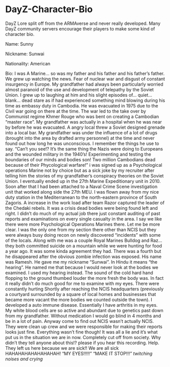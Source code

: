 # DayZ-Character-Bio
DayZ Lore split off from the ARMAverse and never
 really developed. Many DayZ community servers 
encourage their players to make some kind of 
character bio.



Name: Sunny

Nickname: Sunwai 

Nationality: American

Bio: I was A Marine... so was my father and his father and his father’s father. We grew up watching the news. Fear of nuclear war and disgust of constant insurgency in Europe. My grandfather had always been particularly worried almost paranoid of the use and development of telepathy by the Soviet Union. I grew up to laughing at him and his slight episodes of... quiet... blank... dead stare as if had experienced something mind blowing during his time as embassy duty in Cambodia. He was evacuated in 1975 due to the Civil war going on there at the time. The war led to the take over by Communist regime Khmer Rouge who was bent on creating a Cambodian “master race”. My grandfather was actually in a hospital when he was near by before he was evacuated. A angry local threw a Soviet designed grenade into a local bar. My grandfather was under the influence of a lot of drugs (brought into the area by drafted army personnel) at the time and never found out how long he was unconscious. I remember the things he use to say. “Can’t you see!? It’s the same thing the Nazis were doing to Europeans and the wounded military in the 1940’s! Experimenting and testing the boundaries of our minds and bodies son! Two million Cambodians dead because of their Phycological warfare!” i was signed up as a Psychological operations Marine not by choice but as a sick joke by my recruiter after telling him the stories of my grandfather’s conspiracy theories on the Soviet Union. I eventually ended up in the 27th Marine Expeditionary unit in 2010. Soon after that I had been attached to a Naval Crime Scene investigation unit that worked along side the 27th MEU. I was flown away from my nice duty station in the Mediterranean to the north-eastern province of South Zagoris. A increase in the work load after team Razor captured the leader of the Chedaki rebels. It was a crisis dead bodies were being found left and right. I didn’t do much of my actual job there just constant auditing of past reports and examinations on every single casualty in the area. I say we like there were more Psychological Operations Marines there. Let me be more clear. I was the only one from my section there other than NCIS but they were always busy doing recon on newly discovered “incidents” with some of the locals. Along with me was a couple Royal Marines Bulldog and Raz... they both committed suicide on a mountain while we were hunting for food a year ago. It was some kinda agreement they had. There was a fourth but he disappeared after the obvious zombie infection was exposed. His name was Ramesh. He gave me my nickname “Sunwai”. In Hindu it means “the hearing”. He named me that because I would never look at the bodies we examined. I used my hearing instead. The sound of the cold hard hand flopping to the ground thumbed louder the more fresh the body was. In fact it really didn’t do much good for me to examine with my eyes. There were constantly hurting Shortly after reaching the NCIS headquarters (previously a courtyard surrounded by a square of local homes and businesses that became more vacant the more bodies we counted outside the town). I developed a auto immune disease. Essentially I have arthritis in my eyes. My white blood cells are so active and abundant due to genetics past down from my grandfather. Without medication I would go blind in 4 months and be in a lot of pain. Anyway come to find out NCIS wasn’t actually NCIS. They were clean up crew and we were responsible for making their reports looks just fine. Everything wasn’t fine though! It was all a lie and it’s what put us in the situation we are in now. Completely cut off from society. Why didn’t they tell anyone 
about this!? please if you hear this recording. Help. They left us here because we are sick!! We are all sick HAHAHAHAHAHAHAHAH! 
“MY EYES!!!!!” “MAKE IT STOP!!!”
*twitching noises and crying*
